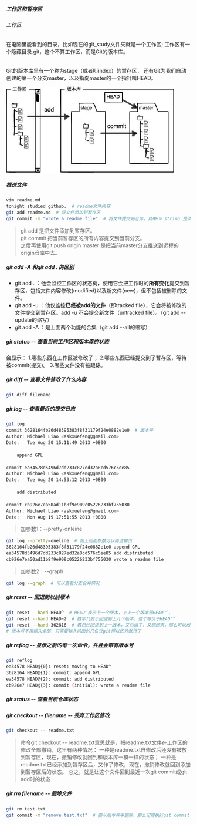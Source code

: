 ##### 工作区和暂存区
###### 工作区
在电脑里能看到的目录，比如现在的git_study文件夹就是一个工作区;
工作区有一个隐藏目录.git，这个不算工作区，而是Git的版本库。

######
Git的版本库里有一个称为stage（或者叫index）的暂存区，
还有Git为我们自动创建的第一个分支master，以及指向master的一个指针叫HEAD。

![avatar](data/stage.jpg)



##### 推送文件
```bash
vim readme.md
tonight studied github.  # readme文件内容
git add readme.md  # 将文件添加到暂存区
git commit -m "wrote a readme file"  # 将文件提交到仓库，其中-m string 是添加说明。
```

>git add 是把文件添加到暂存区。   
git commit 把当前暂存区的所有内容提交到当前分支。   
之后再使用git push origin master 是把当前master分支推送到远程的origin仓库中去。 

##### git add -A 和git add . 的区别
* git add . ：他会监控工作区的状态树，使用它会把工作时的**所有变化**提交到暂存区，包括文件内容修改(modified)以及新文件(new)，但不包括被删除的文件。
* git add -u ：他仅监控**已经被add的文件**（即tracked file），它会将被修改的文件提交到暂存区。add -u 不会提交新文件（untracked file）。（git add --update的缩写）
* git add -A ：是上面两个功能的合集（git add --all的缩写）

##### git status -- 查看当前工作区和版本库的状态
会显示：
1.哪些东西在工作区被修改了；
2.哪些东西已经提交到了暂存区，等待被commit(提交)。
3.哪些文件没有被跟踪。

##### git diff -- 查看文件修改了什么内容
```bash
git diff filename
```

##### git log -- 查看最近的提交日志
```bash
git log 
commit 3628164fb26d48395383f8f31179f24e0882e1e0  # 版本号
Author: Michael Liao <askxuefeng@gmail.com>
Date:   Tue Aug 20 15:11:49 2013 +0800

    append GPL

commit ea34578d5496d7dd233c827ed32a8cd576c5ee85
Author: Michael Liao <askxuefeng@gmail.com>
Date:   Tue Aug 20 14:53:12 2013 +0800

    add distributed

commit cb926e7ea50ad11b8f9e909c05226233bf755030
Author: Michael Liao <askxuefeng@gmail.com>
Date:   Mon Aug 19 17:51:55 2013 +0800
```

>加参数1：--pretty-onleine

```bash
git log --pretty=oneline  # 加上后面参数可以简洁输出
3628164fb26d48395383f8f31179f24e0882e1e0 append GPL
ea34578d5496d7dd233c827ed32a8cd576c5ee85 add distributed
cb926e7ea50ad11b8f9e909c05226233bf755030 wrote a readme file
```

>加参数2：--graph
```bash
git log --graph  # 可以查看分支合并情况
```

##### git reset -- 回退到以前版本
```bash
git reset --hard HEAD^  # HEAD^表示上一个版本，上上一个版本是HEAD^^,
git reset --hard HEAD~2  # 数字几表示回退到上几个版本，这个等价于HEAD^^
git reset --hard 362816  # 若已经回退到上一版本，又后悔了，又想回来，那么可以根据版本号回退
# 版本号不用输入全部，只需要输入前面的几位让git得以区分就行了
```

##### git reflog -- 显示之前的每一次命令，并且会带有版本号
```bash
git reflog
ea34578 HEAD@{0}: reset: moving to HEAD^
3628164 HEAD@{1}: commit: append GPL
ea34578 HEAD@{2}: commit: add distributed
cb926e7 HEAD@{3}: commit (initial): wrote a readme file
```

##### git status -- 查看当前仓库状态

##### git checkout -- filename -- 丢弃工作区修改
```bash
git checkout -- readme.txt
```
>命令git checkout -- readme.txt意思就是，把readme.txt文件在工作区的修改全部撤销，这里有两种情况：
一种是readme.txt自修改后还没有被放到暂存区，现在，撤销修改就回到和版本库一模一样的状态；
一种是readme.txt已经添加到暂存区后，又作了修改，现在，撤销修改就回到添加到暂存区后的状态。
总之，就是让这个文件回到最近一次git commit或git add时的状态

##### git rm filename -- 删除文件
```bash
git rm test.txt
git commit -m "remove test.txt"  # 要从版本库中删除，那么记得执行git commit
```
